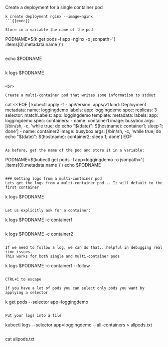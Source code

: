 
Create a deployment for a single container pod

```
k create deployment nginx --image=nginx
```{{exec}}

Store in a variable the name of the pod
```
PODNAME=$(k get pods -l app=nginx -o jsonpath='{ .items[0].metadata.name }')
```{{exec}}

```
echo $PODNAME
```{{exec}}

```
k logs $PODNAME
```{{exec}}

<br>

Create a multi-container pod that writes some information to stdout

```
cat <<EOF | kubectl apply -f -
apiVersion: apps/v1
kind: Deployment
metadata:
  name: loggingdemo
  labels:
    app: loggingdemo
spec:
  replicas: 3
  selector:
    matchLabels:
      app: loggingdemo
  template:
    metadata:
      labels:
        app: loggingdemo
    spec:
      containers:
      - name: container1
        image: busybox
        args: [/bin/sh, -c, 'while true; do echo "$(date)": $(hostname): container1; sleep 1; done']
      - name: container2
        image: busybox
        args: [/bin/sh, -c, 'while true; do echo "$(date)": $(hostname): container2; sleep 1; done']
EOF
```{{exec}}

As before, get the name of the pod and store it in a variable:

```
PODNAME=$(kubectl get pods -l app=loggingdemo -o jsonpath='{ .items[0].metadata.name }')
echo $PODNAME
```{{exec}}

### Getting logs from a multi-container pod
Lets get the logs from a multi-container pod... It will default to the first container

```
k logs $PODNAME
```{{exec}}

Let us explicitly ask for a container:
```
k logs $PODNAME -c container1
```{{exec}}

```
k logs $PODNAME -c container2
```{{exec}}

If we need to follow a log, we can do that...helpful in debugging real time issues.
This works for both single and multi-container pods

```
k logs $PODNAME -c container1 --follow
```{{exec}}

CTRL+C to escape

If you have a lot of pods you can select only pods you want by applying a selector

```
k get pods --selector app=loggingdemo
```{{exec}}

Put your logs into a file

```
kubectl logs --selector app=loggingdemo --all-containers > allpods.txt
```{{exec}}

```
cat allpods.txt
```{{exec}}
